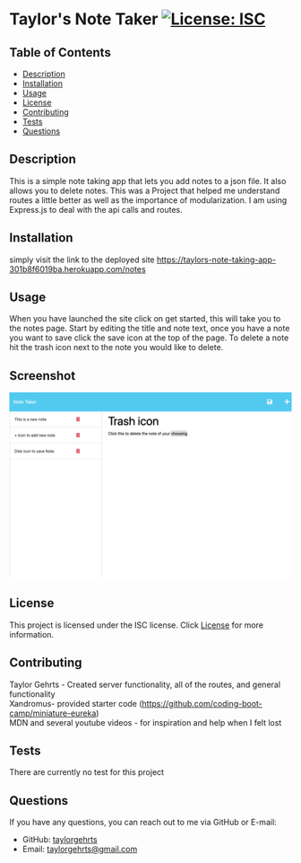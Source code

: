 # Taylor's Note Taker [![License: ISC](https://img.shields.io/badge/License-ISC-blue.svg)](https://opensource.org/licenses/ISC)

## Table of Contents
- [Description](#description)
- [Installation](#installation)
- [Usage](#usage)
- [License](#license)
- [Contributing](#contributing)
- [Tests](#tests)
- [Questions](#questions)

## Description
This is a simple note taking app that lets you add notes to a json file. It also allows you to delete notes.  This was a Project that helped me understand routes a little better as well as the importance of modularization. I am using Express.js to deal with the api calls and routes.

## Installation
simply visit the link to the deployed site https://taylors-note-taking-app-301b8f6019ba.herokuapp.com/notes

## Usage
When you have launched the site click on get started, this will take you to the notes page.  Start by editing the title and note text, once you have a note you want to save click the save icon at the top of the page.  To delete a note hit the trash icon next to the note you would like to delete.

## Screenshot
![screenshot](./lib/Images/taylors-note-taking-app-301b8f6019ba.herokuapp.com_notes.png)

## License
This project is licensed under the ISC license. Click [License](https://opensource.org/licenses/ISC) for more information.

## Contributing
Taylor Gehrts - Created server functionality, all of the routes, and general functionality <br> Xandromus- provided starter code (https://github.com/coding-boot-camp/miniature-eureka) <br> MDN and several youtube videos - for inspiration and help when I felt lost

## Tests
There are currently no test for this project

## Questions
If you have any questions, you can reach out to me via GitHub or E-mail:

- GitHub: [taylorgehrts](https://github.com/taylorgehrts)
- Email: [taylorgehrts@gmail.com](mailto:taylorgehrts@gmail.com)

